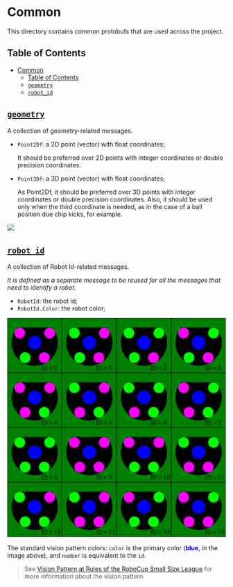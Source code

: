 # Common

This directory contains common protobufs that are used across the project.

## Table of Contents

- [Common](#common)
  - [Table of Contents](#table-of-contents)
  - [`geometry`](#geometry)
  - [`robot_id`](#robot_id)

## [`geometry`](geometry.proto)

A collection of geometry-related messages.

- `Point2Df`: a 2D point (vector) with float coordinates;
  
  It should be preferred over 2D points with integer coordinates or double precision coordinates.

- `Point3Df`: a 3D point (vector) with float coordinates;
  
  As Point2Df, it should be preferred over 3D points with integer coordinates or double precision coordinates. Also, it should be used only when the third coordinate is needed, as in the case of a ball position due chip kicks, for example.

![](.images/point2d-robot-and-point3d-ball.svg)

## [`robot_id`](robot_id.proto)

A collection of Robot Id-related messages.

_It is defined as a separate message to be reused for all the messages that need to identify a robot._

- `RobotId`: the robot id;
- `RobotId.Color`: the robot color;

![](.images/blue-tags.svg)

The standard vision pattern colors: `color` is the primary color (<span style="color:blue">**blue**</span>, in the image above), and `number` is equivalent to the `id`.

> See [Vision Pattern at Rules of the RoboCup Small Size League](https://robocup-ssl.github.io/ssl-rules/sslrules.html#_vision_pattern) for more information about the vision pattern.
